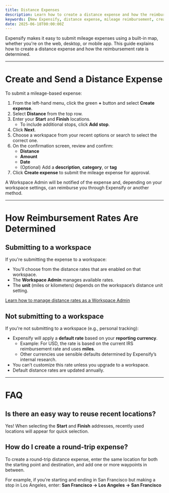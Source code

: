 ```yaml
---
title: Distance Expenses
description: Learn how to create a distance expense and how the reimbursement rate is determined in New Expensify.
keywords: [New Expensify, distance expense, mileage reimbursement, create expense, distance rate, workspace policy, personal policy, map route, reimbursement rate]
date: 2025-06-18T00:00:00Z
---
```

<div id="new-expensify" markdown="1">

Expensify makes it easy to submit mileage expenses using a built-in map, whether you're on the web, desktop, or mobile app. This guide explains how to create a distance expense and how the reimbursement rate is determined.

---

# Create and Send a Distance Expense

To submit a mileage-based expense:

1. From the left-hand menu, click the green **+** button and select **Create expense**.
2. Select **Distance** from the top row.
3. Enter your **Start** and **Finish** locations.
   - To include additional stops, click **Add stop**.
4. Click **Next**.
5. Choose a workspace from your recent options or search to select the correct one.
6. On the confirmation screen, review and confirm:
   - **Distance**
   - **Amount**
   - **Date**
   - (Optional) Add a **description**, **category**, or **tag**
7. Click **Create expense** to submit the mileage expense for approval.

A Workspace Admin will be notified of the expense and, depending on your workspace settings, can reimburse you through Expensify or another method.

---

# How Reimbursement Rates Are Determined

## Submitting to a workspace

If you're submitting the expense to a workspace:

- You'll choose from the distance rates that are enabled on that workspace.
- The **Workspace Admin** manages available rates.
- The **unit** (miles or kilometers) depends on the workspace’s distance unit setting.

[Learn how to manage distance rates as a Workspace Admin](https://help.expensify.com/articles/new-expensify/reports-and-expenses/Managing-Distance-Rates)

## Not submitting to a workspace

If you're not submitting to a workspace (e.g., personal tracking):

- Expensify will apply a **default rate** based on your **reporting currency**.
   - Example: For USD, the rate is based on the current IRS reimbursement rate and uses **miles**.
   - Other currencies use sensible defaults determined by Expensify’s internal research.
- You can’t customize this rate unless you upgrade to a workspace.
- Default distance rates are updated annually.

---

# FAQ

## Is there an easy way to reuse recent locations?

Yes! When selecting the **Start** and **Finish** addresses, recently used locations will appear for quick selection.

## How do I create a round-trip expense?

To create a round-trip distance expense, enter the same location for both the starting point and destination, and add one or more waypoints in between.

For example, if you're starting and ending in San Francisco but making a stop in Los Angeles, enter:
**San Francisco → Los Angeles → San Francisco**

</div>
